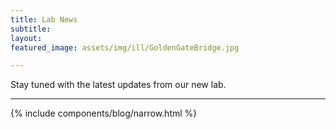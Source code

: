 ```yaml
---
title: Lab News
subtitle: 
layout:
featured_image: assets/img/ill/GoldenGateBridge.jpg

---
```



<div class="row">
        <div class="col-md-8 mx-auto text-center mb-5">
          <!-- <h3 class="display-3">Publications </h3> -->
          <p class="lead">Stay tuned with the latest updates from our new lab.
</p>
        </div>
</div>



---


 {% include components/blog/narrow.html %}  



